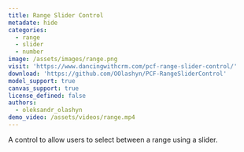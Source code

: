 ```yaml
---
title: Range Slider Control
metadate: hide
categories:
  - range
  - slider
  - number
image: /assets/images/range.png
visit: 'https://www.dancingwithcrm.com/pcf-range-slider-control/'
download: 'https://github.com/OOlashyn/PCF-RangeSliderControl'
model_support: true
canvas_support: true
license_defined: false
authors:
  - oleksandr_olashyn
demo_video: /assets/videos/range.mp4
---
```


A control to allow users to select between a range using a slider.

